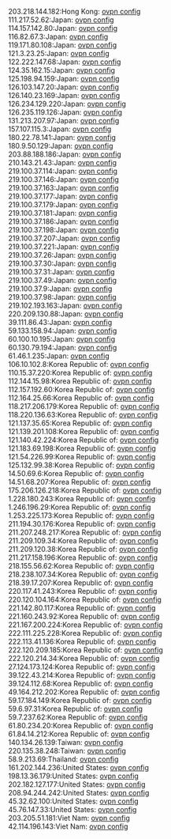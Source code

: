 203.218.144.182:Hong Kong: [ovpn config](vpn/203_218_144_182.ovpn)  
111.217.52.62:Japan: [ovpn config](vpn/111_217_52_62.ovpn)  
114.157.142.80:Japan: [ovpn config](vpn/114_157_142_80.ovpn)  
116.82.67.3:Japan: [ovpn config](vpn/116_82_67_3.ovpn)  
119.171.80.108:Japan: [ovpn config](vpn/119_171_80_108.ovpn)  
121.3.23.25:Japan: [ovpn config](vpn/121_3_23_25.ovpn)  
122.222.147.68:Japan: [ovpn config](vpn/122_222_147_68.ovpn)  
124.35.162.15:Japan: [ovpn config](vpn/124_35_162_15.ovpn)  
125.198.94.159:Japan: [ovpn config](vpn/125_198_94_159.ovpn)  
126.103.147.20:Japan: [ovpn config](vpn/126_103_147_20.ovpn)  
126.140.23.169:Japan: [ovpn config](vpn/126_140_23_169.ovpn)  
126.234.129.220:Japan: [ovpn config](vpn/126_234_129_220.ovpn)  
126.235.119.126:Japan: [ovpn config](vpn/126_235_119_126.ovpn)  
131.213.207.97:Japan: [ovpn config](vpn/131_213_207_97.ovpn)  
157.107.115.3:Japan: [ovpn config](vpn/157_107_115_3.ovpn)  
180.22.78.141:Japan: [ovpn config](vpn/180_22_78_141.ovpn)  
180.9.50.129:Japan: [ovpn config](vpn/180_9_50_129.ovpn)  
203.88.188.186:Japan: [ovpn config](vpn/203_88_188_186.ovpn)  
210.143.21.43:Japan: [ovpn config](vpn/210_143_21_43.ovpn)  
219.100.37.114:Japan: [ovpn config](vpn/219_100_37_114.ovpn)  
219.100.37.146:Japan: [ovpn config](vpn/219_100_37_146.ovpn)  
219.100.37.163:Japan: [ovpn config](vpn/219_100_37_163.ovpn)  
219.100.37.177:Japan: [ovpn config](vpn/219_100_37_177.ovpn)  
219.100.37.179:Japan: [ovpn config](vpn/219_100_37_179.ovpn)  
219.100.37.181:Japan: [ovpn config](vpn/219_100_37_181.ovpn)  
219.100.37.186:Japan: [ovpn config](vpn/219_100_37_186.ovpn)  
219.100.37.198:Japan: [ovpn config](vpn/219_100_37_198.ovpn)  
219.100.37.207:Japan: [ovpn config](vpn/219_100_37_207.ovpn)  
219.100.37.221:Japan: [ovpn config](vpn/219_100_37_221.ovpn)  
219.100.37.26:Japan: [ovpn config](vpn/219_100_37_26.ovpn)  
219.100.37.30:Japan: [ovpn config](vpn/219_100_37_30.ovpn)  
219.100.37.31:Japan: [ovpn config](vpn/219_100_37_31.ovpn)  
219.100.37.49:Japan: [ovpn config](vpn/219_100_37_49.ovpn)  
219.100.37.9:Japan: [ovpn config](vpn/219_100_37_9.ovpn)  
219.100.37.98:Japan: [ovpn config](vpn/219_100_37_98.ovpn)  
219.102.193.163:Japan: [ovpn config](vpn/219_102_193_163.ovpn)  
220.209.130.88:Japan: [ovpn config](vpn/220_209_130_88.ovpn)  
39.111.86.43:Japan: [ovpn config](vpn/39_111_86_43.ovpn)  
59.133.158.94:Japan: [ovpn config](vpn/59_133_158_94.ovpn)  
60.100.10.195:Japan: [ovpn config](vpn/60_100_10_195.ovpn)  
60.130.79.194:Japan: [ovpn config](vpn/60_130_79_194.ovpn)  
61.46.1.235:Japan: [ovpn config](vpn/61_46_1_235.ovpn)  
106.10.102.8:Korea Republic of: [ovpn config](vpn/106_10_102_8.ovpn)  
110.15.37.220:Korea Republic of: [ovpn config](vpn/110_15_37_220.ovpn)  
112.144.15.98:Korea Republic of: [ovpn config](vpn/112_144_15_98.ovpn)  
112.157.192.60:Korea Republic of: [ovpn config](vpn/112_157_192_60.ovpn)  
112.164.25.66:Korea Republic of: [ovpn config](vpn/112_164_25_66.ovpn)  
118.217.206.179:Korea Republic of: [ovpn config](vpn/118_217_206_179.ovpn)  
118.220.136.63:Korea Republic of: [ovpn config](vpn/118_220_136_63.ovpn)  
121.137.35.65:Korea Republic of: [ovpn config](vpn/121_137_35_65.ovpn)  
121.139.201.108:Korea Republic of: [ovpn config](vpn/121_139_201_108.ovpn)  
121.140.42.224:Korea Republic of: [ovpn config](vpn/121_140_42_224.ovpn)  
121.183.69.198:Korea Republic of: [ovpn config](vpn/121_183_69_198.ovpn)  
121.54.226.99:Korea Republic of: [ovpn config](vpn/121_54_226_99.ovpn)  
125.132.99.38:Korea Republic of: [ovpn config](vpn/125_132_99_38.ovpn)  
14.50.69.6:Korea Republic of: [ovpn config](vpn/14_50_69_6.ovpn)  
14.51.68.207:Korea Republic of: [ovpn config](vpn/14_51_68_207.ovpn)  
175.206.126.218:Korea Republic of: [ovpn config](vpn/175_206_126_218.ovpn)  
1.228.180.243:Korea Republic of: [ovpn config](vpn/1_228_180_243.ovpn)  
1.246.196.29:Korea Republic of: [ovpn config](vpn/1_246_196_29.ovpn)  
1.253.225.173:Korea Republic of: [ovpn config](vpn/1_253_225_173.ovpn)  
211.194.30.176:Korea Republic of: [ovpn config](vpn/211_194_30_176.ovpn)  
211.207.248.217:Korea Republic of: [ovpn config](vpn/211_207_248_217.ovpn)  
211.209.109.34:Korea Republic of: [ovpn config](vpn/211_209_109_34.ovpn)  
211.209.120.38:Korea Republic of: [ovpn config](vpn/211_209_120_38.ovpn)  
211.217.158.196:Korea Republic of: [ovpn config](vpn/211_217_158_196.ovpn)  
218.155.56.62:Korea Republic of: [ovpn config](vpn/218_155_56_62.ovpn)  
218.238.107.34:Korea Republic of: [ovpn config](vpn/218_238_107_34.ovpn)  
218.39.17.207:Korea Republic of: [ovpn config](vpn/218_39_17_207.ovpn)  
220.117.41.243:Korea Republic of: [ovpn config](vpn/220_117_41_243.ovpn)  
220.120.104.164:Korea Republic of: [ovpn config](vpn/220_120_104_164.ovpn)  
221.142.80.117:Korea Republic of: [ovpn config](vpn/221_142_80_117.ovpn)  
221.160.243.92:Korea Republic of: [ovpn config](vpn/221_160_243_92.ovpn)  
221.167.200.224:Korea Republic of: [ovpn config](vpn/221_167_200_224.ovpn)  
222.111.225.228:Korea Republic of: [ovpn config](vpn/222_111_225_228.ovpn)  
222.113.41.136:Korea Republic of: [ovpn config](vpn/222_113_41_136.ovpn)  
222.120.209.185:Korea Republic of: [ovpn config](vpn/222_120_209_185.ovpn)  
222.120.214.34:Korea Republic of: [ovpn config](vpn/222_120_214_34.ovpn)  
27.124.173.124:Korea Republic of: [ovpn config](vpn/27_124_173_124.ovpn)  
39.122.43.214:Korea Republic of: [ovpn config](vpn/39_122_43_214.ovpn)  
39.124.112.68:Korea Republic of: [ovpn config](vpn/39_124_112_68.ovpn)  
49.164.212.202:Korea Republic of: [ovpn config](vpn/49_164_212_202.ovpn)  
59.17.184.149:Korea Republic of: [ovpn config](vpn/59_17_184_149.ovpn)  
59.6.97.31:Korea Republic of: [ovpn config](vpn/59_6_97_31.ovpn)  
59.7.237.62:Korea Republic of: [ovpn config](vpn/59_7_237_62.ovpn)  
61.80.234.20:Korea Republic of: [ovpn config](vpn/61_80_234_20.ovpn)  
61.84.14.212:Korea Republic of: [ovpn config](vpn/61_84_14_212.ovpn)  
140.134.26.139:Taiwan: [ovpn config](vpn/140_134_26_139.ovpn)  
220.135.38.248:Taiwan: [ovpn config](vpn/220_135_38_248.ovpn)  
58.9.213.69:Thailand: [ovpn config](vpn/58_9_213_69.ovpn)  
161.202.144.236:United States: [ovpn config](vpn/161_202_144_236.ovpn)  
198.13.36.179:United States: [ovpn config](vpn/198_13_36_179.ovpn)  
202.182.127.177:United States: [ovpn config](vpn/202_182_127_177.ovpn)  
208.94.244.242:United States: [ovpn config](vpn/208_94_244_242.ovpn)  
45.32.62.100:United States: [ovpn config](vpn/45_32_62_100.ovpn)  
45.76.147.33:United States: [ovpn config](vpn/45_76_147_33.ovpn)  
203.205.51.181:Viet Nam: [ovpn config](vpn/203_205_51_181.ovpn)  
42.114.196.143:Viet Nam: [ovpn config](vpn/42_114_196_143.ovpn)  
